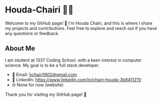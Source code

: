 # Houda-Chairi 👩‍💻

Welcome to my GitHub page! 👋 I'm Houda Chairi, and this is where I share my projects and contributions. 
Feel free to explore and reach out if you have any questions or feedback.

## About Me

I am student at 1337 Coding School. with a keen interest in computer science. My goal is to be a full stack developer.

- 📧 Email: hchairi1902@gmail.com
- 💼 LinkedIn: https://www.linkedin.com/in/chairi-houda-3b8411211/
- 🌐 None for now (website)

Thank you for visiting my GitHub page! 🚀
